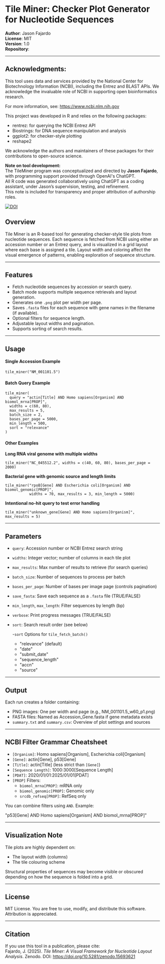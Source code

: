# Tile Miner: Checker Plot Generator for Nucleotide Sequences

**Author**: Jason Fajardo  
**License**: MIT  
**Version**: 1.0  
**Repository**:

---

## **Acknowledgments:**
This tool uses data and services provided by the National Center for Biotechnology Information (NCBI), including the Entrez and BLAST APIs. We acknowledge the invaluable role of NCBI in supporting open bioinformatics research.

For more information, see: https://www.ncbi.nlm.nih.gov

This project was developed in R and relies on the following packages:

- rentrez: for querying the NCBI Entrez API
- Biostrings: for DNA sequence manipulation and analysis
- ggplot2: for checker-style plotting
- reshape2

We acknowledge the authors and maintainers of these packages for their contributions to open-source science.

 **Note on tool development:**  
 The TileMiner program was conceptualized and directed by **Jason Fajardo**, with programming support provided through OpenAI's ChatGPT.  
 All R code was generated collaboratively using ChatGPT as a coding assistant, under Jason’s supervision, testing, and refinement.  
 This note is included for transparency and proper attribution of authorship roles.


[![DOI](https://zenodo.org/badge/DOI/10.5281/zenodo.15693621.svg)](https://doi.org/10.5281/zenodo.15693621)



## Overview
Tile Miner is an R-based tool for generating checker-style tile plots from nucleotide sequences. Each sequence is fetched from NCBI using either an accession number or an Entrez query, and is visualized in a grid layout where each base is assigned a tile. Layout width and coloring affect the visual emergence of patterns, enabling exploration of sequence structure.

---

## Features
- Fetch nucleotide sequences by accession or search query.  
- Batch mode supports multiple sequence retrievals and layout generation.  
- Generates one `.png` plot per width per page.  
- Saves `.fasta` files for each sequence with gene names in the filename (if available).  
- Optional filters for sequence length.  
- Adjustable layout widths and pagination.  
- Supports sorting of search results.  

---

## Usage

#### Single Accession Example

    tile_miner("NM_001101.5")


#### Batch Query Example

    tile_miner(
      query = "actin[Title] AND Homo sapiens[Organism] AND biomol_mrna[PROP]",
      widths = c(60, 80),
      max_results = 5,
      batch_size = 2,
      bases_per_page = 5000,
      min_length = 500,
      sort = "relevance"
    )


#### Other Examples

**Long RNA viral genome with multiple widths**
  
    tile_miner("NC_045512.2", widths = c(40, 60, 80), bases_per_page = 2000)

**Bacterial gene with genomic source and length limits**
  
    tile_miner("rpoB[Gene] AND Escherichia coli[Organism] AND biomol_genomic[PROP]", 
               widths = 70, max_results = 3, min_length = 5000)

**Intentional no-hit query to test error handling**

    tile_miner("unknown_gene[Gene] AND Homo sapiens[Organism]", max_results = 5)


---

## Parameters
- `query`: Accession number or NCBI Entrez search string  
- `widths`: Integer vector; number of columns in each tile plot  
- `max_results`: Max number of results to retrieve (for search queries)  
- `batch_size`: Number of sequences to process per batch  
- `bases_per_page`: Number of bases per image page (controls pagination)  
- `save_fasta`: Save each sequence as a `.fasta` file (TRUE/FALSE)  
- `min_length`, `max_length`: Filter sequences by length (bp)  
- `verbose`: Print progress messages (TRUE/FALSE)  
- `sort`: Search result order (see below)

  -`sort` Options for `tile_fetch_batch()`

     - "relevance" (default)
     - "date"  
     - "submit_date"  
     - "sequence_length"  
     - "accn"  
     - "source"  

---

## Output
Each run creates a folder containing:  
- PNG images: One per width and page (e.g., NM_001101.5_w60_p1.png)  
- FASTA files: Named as Accession_Gene.fasta if gene metadata exists  
- `summary.txt` and `summary.csv`: Overview of plot settings and sources  

---

## NCBI Filter Grammar Cheatsheet
- `[Organism]`: Homo sapiens[Organism], Escherichia coli[Organism]  
- `[Gene]`: actin[Gene], p53[Gene]  
- `[Title]`: actin[Title] (less strict than `[Gene]`)  
- `[Sequence Length]`: 1000:3000[Sequence Length]  
- `[PDAT]`: 2020/01/01:2025/01/01[PDAT]  
- `[PROP]` Filters:  
  - `biomol_mrna[PROP]`: mRNA only  
  - `biomol_genomic[PROP]`: Genomic only  
  - `srcdb_refseq[PROP]`: RefSeq only  

You can combine filters using `AND`. Example:  

"p53[Gene] AND Homo sapiens[Organism] AND biomol_mrna[PROP]"


---

## Visualization Note
Tile plots are highly dependent on:  
- The layout width (columns)  
- The tile colouring scheme 

Structural properties of sequences may become visible or obscured depending on how the sequence is folded into a grid.

---

## License
MIT License. You are free to use, modify, and distribute this software. Attribution is appreciated.

---

## Citation
If you use this tool in a publication, please cite:  
Fajardo, J. (2025). *Tile Miner: A Visual Framework for Nucleotide Layout Analysis*. Zenodo. DOI: https://doi.org/10.5281/zenodo.15693621
